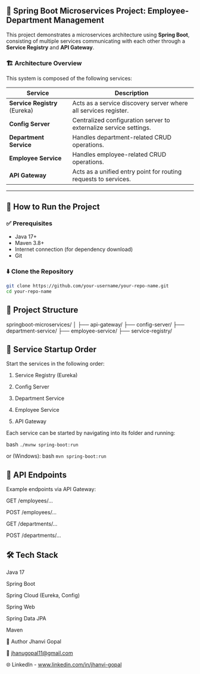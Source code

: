 ## 🧩 Spring Boot Microservices Project: Employee-Department Management

This project demonstrates a microservices architecture using **Spring Boot**, consisting of multiple services communicating with each other through a **Service Registry** and **API Gateway**.

### 🏗️ Architecture Overview

This system is composed of the following services:

| Service            | Description                                                                 |
|--------------------|-----------------------------------------------------------------------------|
| **Service Registry** (Eureka) | Acts as a service discovery server where all services register.        |
| **Config Server**           | Centralized configuration server to externalize service settings. |
| **Department Service**      | Handles department-related CRUD operations.                        |
| **Employee Service**        | Handles employee-related CRUD operations.                          |
| **API Gateway**             | Acts as a unified entry point for routing requests to services.   |

---

## 🚀 How to Run the Project

### ✅ Prerequisites

- Java 17+
- Maven 3.8+
- Internet connection (for dependency download)
- Git

### ⬇️ Clone the Repository

```bash
git clone https://github.com/your-username/your-repo-name.git
cd your-repo-name
```

## 📂 Project Structure
springboot-microservices/
│
├── api-gateway/
├── config-server/
├── department-service/
├── employee-service/
├── service-registry/

## 🧪 Service Startup Order
Start the services in the following order:

1) Service Registry (Eureka)

2) Config Server

3) Department Service

4) Employee Service

5) API Gateway

Each service can be started by navigating into its folder and running:

bash
``./mvnw spring-boot:run``

or (Windows):
bash
``mvn spring-boot:run``

## 🔗 API Endpoints
Example endpoints via API Gateway:

GET /employees/...

POST /employees/...

GET /departments/...

POST /departments/...

## 🛠️ Tech Stack
Java 17

Spring Boot

Spring Cloud (Eureka, Config)

Spring Web

Spring Data JPA

Maven

👤 Author
Jhanvi Gopal

📧 jhanugopal11@gmail.com

🌐 LinkedIn - www.linkedin.com/in/jhanvi-gopal

